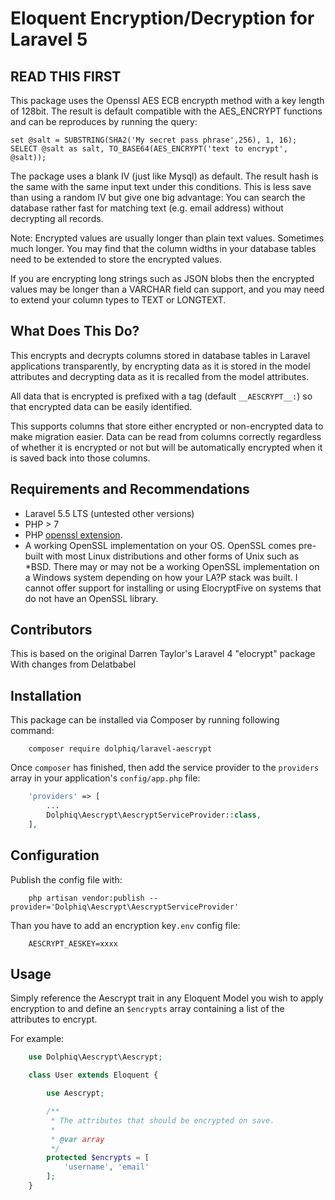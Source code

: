 # Eloquent Encryption/Decryption for Laravel 5

## READ THIS FIRST

This package uses the Openssl AES ECB encrypth method with a key length of 128bit.
The result is default compatible with the AES_ENCRYPT functions and can be reproduces by running the query:
```
set @salt = SUBSTRING(SHA2('My secret pass phrase',256), 1, 16);
SELECT @salt as salt, TO_BASE64(AES_ENCRYPT('text to encrypt', @salt));

```

The package uses a blank IV (just like Mysql) as default. The result hash is the same with the same input text under this conditions.
This is less save than using a random IV but give one big advantage: You can search the database rather fast for matching text (e.g. email address) without decrypting all records.

Note:
Encrypted values are usually longer than plain text values.  Sometimes much longer.  You
may find that the column widths in your database tables need to be extended to store the
encrypted values.


If you are encrypting long strings such as JSON blobs then the encrypted values may be
longer than a VARCHAR field can support, and you may need to extend your column types to
TEXT or LONGTEXT.

## What Does This Do?

This encrypts and decrypts columns stored in database tables in Laravel applications
transparently, by encrypting data as it is stored in the model attributes and decrypting
data as it is recalled from the model attributes.

All data that is encrypted is prefixed with a tag (default `__AESCRYPT__:`) so that
encrypted data can be easily identified.

This supports columns that store either encrypted or non-encrypted data to make migration
easier.  Data can be read from columns correctly regardless of whether it is encrypted or
not but will be automatically encrypted when it is saved back into those columns.

## Requirements and Recommendations

* Laravel 5.5 LTS (untested other versions)
* PHP > 7
* PHP [openssl extension](http://php.net/manual/en/book.openssl.php).
* A working OpenSSL implementation on your OS.  OpenSSL comes pre-built with most Linux distributions and other forms of Unix such as *BSD.  There may or may not be a working OpenSSL implementation on a Windows system depending on how your LA?P stack was built.  I cannot offer support for installing or using ElocryptFive on systems that do not have an OpenSSL library.

## Contributors

This is based on the original Darren Taylor's Laravel 4 "elocrypt" package With changes from Delatbabel

## Installation

This package can be installed via Composer by running following command:

```
    composer require dolphiq/laravel-aescrypt
```

Once `composer` has finished, then add the service provider to the `providers` array in your
application's `config/app.php` file:

```php
    'providers' => [
        ...
        Dolphiq\Aescrypt\AescryptServiceProvider::class,
    ],
```


## Configuration

Publish the config file with:

```
    php artisan vendor:publish --provider='Dolphiq\Aescrypt\AescryptServiceProvider'
```

Than you have to add an encryption key`.env` config file:

```
    AESCRYPT_AESKEY=xxxx
```
## Usage

Simply reference the Aescrypt trait in any Eloquent Model you wish to apply encryption to and define
an `$encrypts` array containing a list of the attributes to encrypt.

For example:

```php
    use Dolphiq\Aescrypt\Aescrypt;

    class User extends Eloquent {

        use Aescrypt;

        /**
         * The attributes that should be encrypted on save.
         *
         * @var array
         */
        protected $encrypts = [
            'username', 'email'
        ];
    }
```


